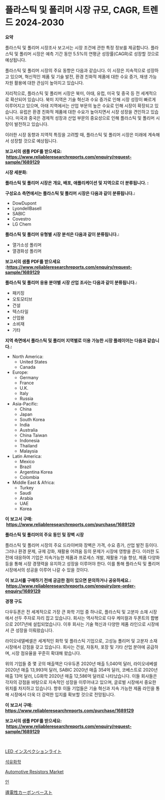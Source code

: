 <p><h1>플라스틱 및 폴리머 시장 규모, CAGR, 트렌드 2024-2030</h1></p><p><strong>요약</strong></p>
<p><p>플라스틱 및 폴리머 시장조사 보고서는 시장 조건에 관한 특정 정보를 제공합니다. 플라스틱 및 폴리머 시장은 예측 기간 동안 5.5%의 연평균 성장률(CAGR)로 성장할 것으로 예상됩니다.</p><p>플라스틱 및 폴리머 시장의 주요 동향은 다음과 같습니다. 이 시장은 지속적으로 성장하고 있으며, 혁신적인 제품 및 기술 발전, 환경 친화적 제품에 대한 수요 증가, 재생 가능 자원 활용에 대한 관심이 높아지고 있습니다.</p><p>지리적으로, 플라스틱 및 폴리머 시장은 북미, 아태, 유럽, 미국 및 중국 등 전 세계적으로 확산되어 있습니다. 북미 지역은 기술 혁신과 수요 증가로 인해 시장 성장이 빠르게 이루어지고 있으며, 아태 지역에서는 산업 부문의 높은 수요로 인해 시장이 확장되고 있습니다. 유럽은 환경 친화적 제품에 대한 수요가 높아지면서 시장 성장을 견인하고 있습니다. 미국과 중국은 경제적 성장과 산업 부문의 중요성으로 인해 플라스틱 및 폴리머 시장이 발전하고 있습니다.</p><p>이러한 시장 동향과 지역적 특징을 고려할 때, 플라스틱 및 폴리머 시장은 미래에 계속해서 성장할 것으로 예상됩니다.</p></p>
<p><strong>보고서의 샘플 PDF를 받으세요: &nbsp;<a href="https://www.reliableresearchreports.com/enquiry/request-sample/1689129">https://www.reliableresearchreports.com/enquiry/request-sample/1689129</a></strong></p>
<p><strong>시장 세분화:</strong></p>
<p><strong> 플라스틱 및 폴리머 시장은 개요, 배포, 애플리케이션 및 지역으로 더 분류됩니다. :</strong></p>
<p><strong>구성요소 측면에서는 플라스틱 및 폴리머 시장은 다음과 같이 분류됩니다.:</strong></p>
<p><ul><li>DowDupont</li><li>LyondellBasell</li><li>SABIC</li><li>Covestro</li><li>LG Chem</li></ul></p>
<p><strong> 플라스틱 및 폴리머 유형별 시장 분석은 다음과 같이 분류됩니다.:</strong></p>
<p><ul><li>열가소성 폴리머</li><li>열경화성 폴리머</li></ul></p>
<p><strong>보고서의 샘플 PDF를 받으세요 :<a href="https://www.reliableresearchreports.com/enquiry/request-sample/1689129">https://www.reliableresearchreports.com/enquiry/request-sample/1689129</a></strong></p>
<p><strong> 플라스틱 및 폴리머 응용 분야별 시장 산업 조사는 다음과 같이 분류됩니다.:</strong></p>
<p><ul><li>패키징</li><li>오토모티브</li><li>건설</li><li>텍스타일</li><li>산업용</li><li>소비재</li><li>기타</li></ul></p>
<p><strong>지역 측면에서 플라스틱 및 폴리머 지역별로 이용 가능한 시장 플레이어는 다음과 같습니다.:</strong></p>
<p><ul>
    <li>
        North America:
        <ul>
            <li>United States</li>
            <li>Canada</li>
        </ul>
    </li>
    <li>
        Europe:
        <ul>
            <li>Germany</li>
            <li>France</li>
            <li>U.K.</li>
            <li>Italy</li>
            <li>Russia</li>
        </ul>
    </li>
    <li>
        Asia-Pacific:
        <ul>
            <li>China</li>
            <li>Japan</li>
            <li>South Korea</li>
            <li>India</li>
            <li>Australia</li>
            <li>China Taiwan</li>
            <li>Indonesia</li>
            <li>Thailand</li>
            <li>Malaysia</li>
        </ul>
    </li>
    <li>
        Latin America:
        <ul>
            <li>Mexico</li>
            <li>Brazil</li>
            <li>Argentina Korea</li>
            <li>Colombia</li>
        </ul>
    </li>
    <li>
        Middle East & Africa:
        <ul>
            <li>Turkey</li>
            <li>Saudi</li>
            <li>Arabia</li>
            <li>UAE</li>
            <li>Korea</li>
        </ul>
    </li>
    </ul></p>
<p><strong>이 보고서 구매: &nbsp;<a href="https://www.reliableresearchreports.com/purchase/1689129">https://www.reliableresearchreports.com/purchase/1689129</a></strong></p>
<p><strong>플라스틱 및 폴리머의 주요 동인 및 장벽 시장</strong></p>
<p><p>플라스틱 및 폴리머 시장의 주요 드라이버와 장벽은 가격, 수요 증가, 산업 발전 등이다. 그러나 환경 문제, 규제 강화, 재활용 어려움 등의 문제가 시장에 영향을 준다. 이러한 도전에 대응하여 기업은 지속가능한 제품과 프로세스 개발, 재활용 기술 향상, 제품 다양화 등을 통해 시장 경쟁력을 유지하고 성장을 이루어야 한다. 이를 통해 플라스틱 및 폴리머 시장에서의 성공을 이루어 나갈 수 있을 것이다.</p></p>
<p><strong>이 보고서를 구매하기 전에 궁금한 점이 있으면 문의하거나 공유하세요.: &nbsp;<a href="https://www.reliableresearchreports.com/enquiry/pre-order-enquiry/1689129">https://www.reliableresearchreports.com/enquiry/pre-order-enquiry/1689129</a></strong></p>
<p><strong>경쟁 구도</strong></p>
<p><p>다우듀폰은 전 세계적으로 가장 큰 화학 기업 중 하나로, 플라스틱 및 고분자 소재 시장에서 선두 주자로 자리 잡고 있습니다. 회사는 역사적으로 다우 케미컬과 두폰트의 합병으로 2017년에 설립되었습니다. 이후 회사는 기술 혁신과 다양한 제품 라인으로 시장에서 큰 성장을 이뤄왔습니다.</p><p>라이오네델베셀은 세계적인 화학 및 플라스틱 기업으로, 고성능 폴리머 및 고분자 소재 시장에서 강점을 갖고 있습니다. 회사는 건설, 자동차, 포장 및 기타 산업 분야에 공급하며, 시장 점유율을 꾸준히 확대해 왔습니다.</p><p>위의 기업들 중 몇 곳의 매출액은 다우듀폰 2020년 매출 5,040억 달러, 라이오네베셀 2020년 매출 13,993억 달러, SABIC 2020년 매출 354억 달러, 코베스트로 2020년 매출 13억 달러, LG화학 2020년 매출 12,586억 달러로 나타났습니다. 이들 회사들은 각자의 강점을 바탕으로 지속적인 성장을 이루어내고 있으며, 글로벌 시장에서 중요한 위치를 차지하고 있습니다. 향후 이들 기업들은 기술 혁신과 지속 가능한 제품 라인을 통해 시장에서 더욱 더 강력한 입지를 확보할 것으로 전망됩니다.</p></p>
<p><strong>이 보고서 구매: &nbsp; <a href="https://www.reliableresearchreports.com/purchase/1689129">https://www.reliableresearchreports.com/purchase/1689129</a></strong></p>
<p><strong>보고서의 샘플 PDF를 받으세요: &nbsp;<a href="https://www.reliableresearchreports.com/enquiry/request-sample/1689129">https://www.reliableresearchreports.com/enquiry/request-sample/1689129</a></strong><strong></strong></p>
<p>&nbsp;</p>
<p><p><a href="https://github.com/MosesSpinka1914/Market-Research-Report-List-1/blob/main/91268959259.md">LED インスペクションライト</a></p><p><a href="https://github.com/vsoq0zknh59/Market-Research-Report-List-1/blob/main/96638488424.md">석유화학</a></p><p><a href="https://issuu.com/reportprime-2/docs/automotive-resistors-market-size-2030.pptx">Automotive Resistors Market</a></p><p><a href="https://github.com/Tristiarton768456/Market-Research-Report-List-1/blob/main/83495468425.md">인</a></p><p><a href="https://medium.com/@abdielkilback/2024%E5%B9%B4%E3%81%8B%E3%82%892031%E5%B9%B4%E3%81%BE%E3%81%A7%E3%81%AE%E6%99%82%E6%9C%9F%E3%81%AB%E4%BA%88%E6%B8%AC%E3%81%95%E3%82%8C%E3%82%8B%E5%B0%8E%E9%9B%BB%E6%80%A7%E3%82%AB%E3%83%BC%E3%83%9C%E3%83%B3%E3%83%9A%E3%83%BC%E3%82%B9%E3%83%88%E5%B8%82%E5%A0%B4%E3%81%AE%E5%88%86%E6%9E%90%E3%81%A8%E8%A6%8F%E6%A8%A1%E4%BA%88%E6%B8%AC-02256eaa8942">導電性カーボンペースト</a></p></p>